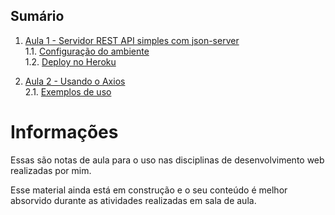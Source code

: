 ## Sumário

1. [Aula 1 - Servidor REST API simples com json-server](json-server/intro.md)  
  1.1. [Configuração do ambiente](json-server/configuracao-do-ambiente.md)  
  1.2. [Deploy no Heroku](json-server/deploy-no-heroku.md)  

2. [Aula 2 - Usando o Axios](axios/intro.md)  
  2.1. [Exemplos de uso](axios/exemplos-de-uso.md)

# Informações

Essas são notas de aula para o uso nas disciplinas de desenvolvimento web realizadas por mim. 

Esse material ainda está em construção e o seu conteúdo é melhor absorvido durante as atividades realizadas em sala de aula.